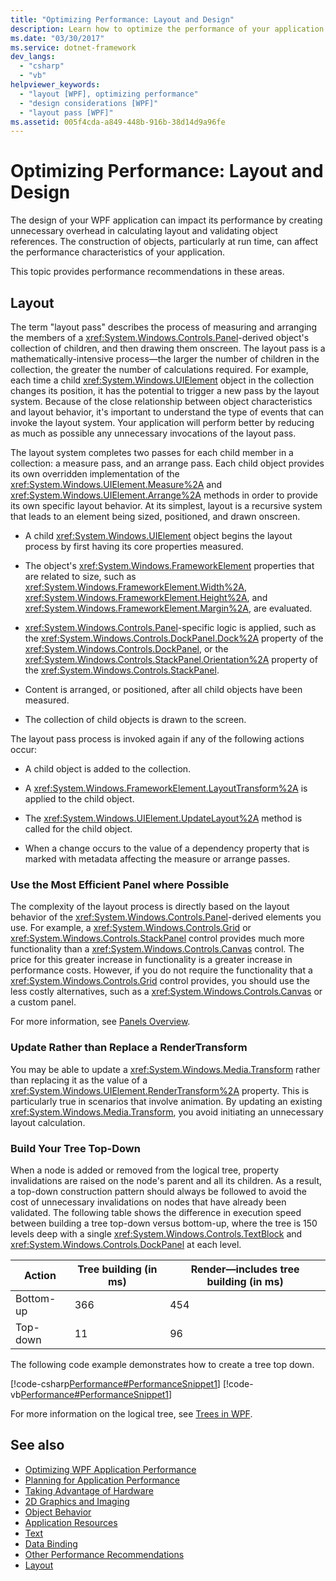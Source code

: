 ```yaml
---
title: "Optimizing Performance: Layout and Design"
description: Learn how to optimize the performance of your application layout and design by eliminating overhead.
ms.date: "03/30/2017"
ms.service: dotnet-framework
dev_langs:
  - "csharp"
  - "vb"
helpviewer_keywords:
  - "layout [WPF], optimizing performance"
  - "design considerations [WPF]"
  - "layout pass [WPF]"
ms.assetid: 005f4cda-a849-448b-916b-38d14d9a96fe
---
```

# Optimizing Performance: Layout and Design

The design of your WPF application can impact its performance by creating unnecessary overhead in calculating layout and validating object references. The construction of objects, particularly at run time, can affect the performance characteristics of your application.

This topic provides performance recommendations in these areas.

## Layout

The term "layout pass" describes the process of measuring and arranging the members of a <xref:System.Windows.Controls.Panel>-derived object's collection of children, and then drawing them onscreen. The layout pass is a mathematically-intensive process—the larger the number of children in the collection, the greater the number of calculations required. For example, each time a child <xref:System.Windows.UIElement> object in the collection changes its position, it has the potential to trigger a new pass by the layout system. Because of the close relationship between object characteristics and layout behavior, it's important to understand the type of events that can invoke the layout system. Your application will perform better by reducing as much as possible any unnecessary invocations of the layout pass.

The layout system completes two passes for each child member in a collection: a measure pass, and an arrange pass. Each child object provides its own overridden implementation of the <xref:System.Windows.UIElement.Measure%2A> and <xref:System.Windows.UIElement.Arrange%2A> methods in order to provide its own specific layout behavior. At its simplest, layout is a recursive system that leads to an element being sized, positioned, and drawn onscreen.

- A child <xref:System.Windows.UIElement> object begins the layout process by first having its core properties measured.

- The object's <xref:System.Windows.FrameworkElement> properties that are related to size, such as <xref:System.Windows.FrameworkElement.Width%2A>, <xref:System.Windows.FrameworkElement.Height%2A>, and <xref:System.Windows.FrameworkElement.Margin%2A>, are evaluated.

- <xref:System.Windows.Controls.Panel>-specific logic is applied, such as the <xref:System.Windows.Controls.DockPanel.Dock%2A> property of the <xref:System.Windows.Controls.DockPanel>, or the <xref:System.Windows.Controls.StackPanel.Orientation%2A> property of the <xref:System.Windows.Controls.StackPanel>.

- Content is arranged, or positioned, after all child objects have been measured.

- The collection of child objects is drawn to the screen.

The layout pass process is invoked again if any of the following actions occur:

- A child object is added to the collection.

- A <xref:System.Windows.FrameworkElement.LayoutTransform%2A> is applied to the child object.

- The <xref:System.Windows.UIElement.UpdateLayout%2A> method is called for the child object.

- When a change occurs to the value of a dependency property that is marked with metadata affecting the measure or arrange passes.

### Use the Most Efficient Panel where Possible

The complexity of the layout process is directly based on the layout behavior of the <xref:System.Windows.Controls.Panel>-derived elements you use. For example, a <xref:System.Windows.Controls.Grid> or <xref:System.Windows.Controls.StackPanel> control provides much more functionality than a <xref:System.Windows.Controls.Canvas> control. The price for this greater increase in functionality is a greater increase in performance costs. However, if you do not require the functionality that a <xref:System.Windows.Controls.Grid> control provides, you should use the less costly alternatives, such as a <xref:System.Windows.Controls.Canvas> or a custom panel.

For more information, see [Panels Overview](../controls/panels-overview.md).

### Update Rather than Replace a RenderTransform

You may be able to update a <xref:System.Windows.Media.Transform> rather than replacing it as the value of a <xref:System.Windows.UIElement.RenderTransform%2A> property. This is particularly true in scenarios that involve animation. By updating an existing <xref:System.Windows.Media.Transform>, you avoid initiating an unnecessary layout calculation.

### Build Your Tree Top-Down

When a node is added or removed from the logical tree, property invalidations are raised on the node's parent and all its children. As a result, a top-down construction pattern should always be followed to avoid the cost of unnecessary invalidations on nodes that have already been validated. The following table shows the difference in execution speed between building a tree top-down versus bottom-up, where the tree is 150 levels deep with a single <xref:System.Windows.Controls.TextBlock> and <xref:System.Windows.Controls.DockPanel> at each level.

|**Action**|**Tree building (in ms)**|**Render—includes tree building (in ms)**|
|----------------|---------------------------------|-------------------------------------------------|
|Bottom-up|366|454|
|Top-down|11|96|

The following code example demonstrates how to create a tree top down.

[!code-csharp[Performance#PerformanceSnippet1](~/samples/snippets/csharp/VS_Snippets_Wpf/Performance/CSharp/Window1.xaml.cs#performancesnippet1)]
[!code-vb[Performance#PerformanceSnippet1](~/samples/snippets/visualbasic/VS_Snippets_Wpf/Performance/visualbasic/window1.xaml.vb#performancesnippet1)]

For more information on the logical tree, see [Trees in WPF](trees-in-wpf.md).

## See also

- [Optimizing WPF Application Performance](optimizing-wpf-application-performance.md)
- [Planning for Application Performance](planning-for-application-performance.md)
- [Taking Advantage of Hardware](optimizing-performance-taking-advantage-of-hardware.md)
- [2D Graphics and Imaging](optimizing-performance-2d-graphics-and-imaging.md)
- [Object Behavior](optimizing-performance-object-behavior.md)
- [Application Resources](optimizing-performance-application-resources.md)
- [Text](optimizing-performance-text.md)
- [Data Binding](optimizing-performance-data-binding.md)
- [Other Performance Recommendations](optimizing-performance-other-recommendations.md)
- [Layout](layout.md)

